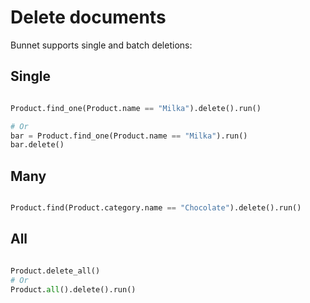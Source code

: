 # Delete documents

Bunnet supports single and batch deletions:

## Single

```python

Product.find_one(Product.name == "Milka").delete().run()

# Or
bar = Product.find_one(Product.name == "Milka").run()
bar.delete()
```

## Many

```python

Product.find(Product.category.name == "Chocolate").delete().run()
```

## All

```python

Product.delete_all()
# Or
Product.all().delete().run()

```